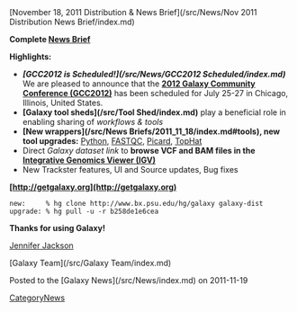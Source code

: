 <div class='newsItemHeader'>[November 18, 2011 Distribution & News Brief](/src/News/Nov 2011 Distribution News Brief/index.md)</div>

**Complete [News Brief](/src/DevNewsBriefs/2011_11_18/index.md)**

**Highlights:**

* ***[GCC2012 is Scheduled!](/src/News/GCC2012 Scheduled/index.md)*** We are pleased to announce that the **[2012 Galaxy Community Conference (GCC2012)](/src/Events/GCC2012/index.md)** has been scheduled for July 25-27 in Chicago, Illinois, United States.
* **[Galaxy tool sheds](/src/Tool Shed/index.md)** play a beneficial role in enabling sharing of *workflows & tools*
* **[New wrappers](/src/News Briefs/2011_11_18/index.md#tools), new tool upgrades:** [Python](http://python.org/), [FASTQC](http://www.bioinformatics.bbsrc.ac.uk/projects/fastqc/), [Picard](http://picard.sourceforge.net/), [TopHat](http://tophat.cbcb.umd.edu/)
* Direct *Galaxy dataset link* to **browse VCF and BAM files in the [Integrative Genomics Viewer (IGV)](http://www.broadinstitute.org/igv/)**
* New Trackster features, UI and Source updates, Bug fixes 

**[http://getgalaxy.org](http://getgalaxy.org)**
```
new:     % hg clone http://www.bx.psu.edu/hg/galaxy galaxy-dist
upgrade: % hg pull -u -r b258de1e6cea 
```



**Thanks for using Galaxy!**

[Jennifer Jackson](/src/JenniferJackson/index.md)

[Galaxy Team](/src/Galaxy Team/index.md)


<div class='newsItemFooter'>Posted to the [Galaxy News](/src/News/index.md) on 2011-11-19</div>

[CategoryNews](/src/CategoryNews/index.md)
